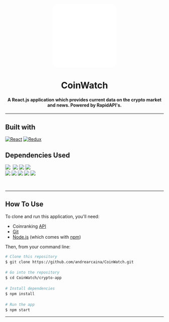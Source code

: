 <h1 align="center">
  <br>
  <img src="crypto-app/src/images/cryptocurrency.png" alt="Covid-19 Tracker" width="200" style="border-radius:10px">
  <br>
  <br>
  CoinWatch
  <br>
</h1>

<h4 align="center">A React.js application which provides current data on the crypto market and news. Powered by RapidAPI's.</h4>

<hr>

## Built with

[![React](https://img.shields.io/badge/-REACT-61DAFB?logo=react&logoColor=white&style=flat)](https://reactjs.org/) [![Redux](https://img.shields.io/badge/-REDUX-61DAFB?logo=redux&color=purple&logoColor=white&style=flat)](https://react-redux.js.org/)


## Dependencies Used
<p>
  <img src="https://img.shields.io/badge/@ant--design/icons-v5.2.6-3CCF4E"> 
  <img scr="https://img.shields.io/badge/react--router--dom-v6.17.0-3CCF4E">
  <img src="https://img.shields.io/badge/react--redux-v8.1.3-3CCF4E"> 
  <img src="https://img.shields.io/badge/@reduxjs/toolkit-v1.9.7-3CCF4E"> 
  <img src="https://img.shields.io/badge/axios-v1.5.1-3CCF4E"> <br>
  <img src="https://img.shields.io/badge/chart.js-v4.4.0-3CCF4E">
  <img src="https://img.shields.io/badge/react--chartjs--2-v5.2.0-3CCF4E">
  <img src="https://img.shields.io/badge/html--react--parser-v4.2.9-3CCF4E">
  <img src="https://img.shields.io/badge/millify-v6.1.0-3CCF4E">
  <img src="https://img.shields.io/badge/moment-v2.29.4-3CCF4E">
</p>
<br>

<hr>

## How To Use

To clone and run this application, you'll need: 
* Coinranking [API](https://rapidapi.com/)
* [Git](https://git-scm.com)
* [Node.js](https://nodejs.org/en/download/) (which comes with [npm](http://npmjs.com))

Then, from your command line:

```bash
# Clone this repository
$ git clone https://github.com/andrearcaina/CoinWatch.git

# Go into the repository
$ cd CoinWatch/crypto-app

# Install dependencies
$ npm install

# Run the app
$ npm start
```

<hr>
